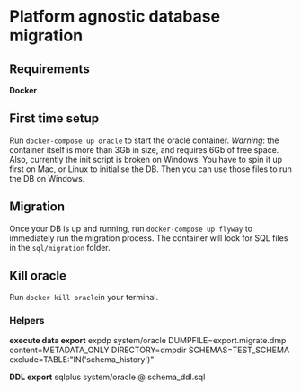 # Platform agnostic database migration

## Requirements
**Docker**

## First time setup
Run `docker-compose up oracle` to start the oracle container.
*Warning*: the container itself is more than 3Gb in size, and requires 6Gb of free space. Also, currently the init script is broken on Windows. You have to spin it up first on Mac, or Linux to initialise the DB. Then you can use those files to run the DB on Windows.

## Migration
Once your DB is up and running, run `docker-compose up flyway` to immediately run the migration process. The container will look for SQL files in the `sql/migration` folder.

## Kill oracle
Run `docker kill oracle`in your terminal.


### Helpers
**execute data export**
expdp system/oracle DUMPFILE=export.migrate.dmp content=METADATA_ONLY DIRECTORY=dmpdir SCHEMAS=TEST_SCHEMA exclude=TABLE:"IN('schema_history')"

**DDL export**
sqlplus system/oracle @ schema_ddl.sql
